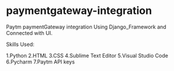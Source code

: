 # paymentgateway-integration
Paytm paymentGateway integration Using Django_Framework and Connected with UI.

Skills Used:

1.Python
2.HTML
3.CSS
4.Sublime Text Editor
5.Visual Studio Code
6.Pycharm
7.Paytm API keys

